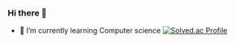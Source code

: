 ### Hi there 👋

- 🌱 I’m currently learning Computer science
[![Solved.ac Profile](http://mazassumnida.wtf/api/v2/generate_badge?boj=kimminsu38oo)](https://solved.ac/kimminsu38oo/)



<!--
**kimminsu38oo/kimminsu38oo** is a ✨ _special_ ✨ repository because its `README.md` (this file) appears on your GitHub profile.

Here are some ideas to get you started:

- 🔭 I’m currently working on ...

- 👯 I’m looking to collaborate on ...
- 🤔 I’m looking for help with ...
- 💬 Ask me about ...
- 📫 How to reach me: ...
- 😄 Pronouns: ...
- ⚡ Fun fact: ...
-->
